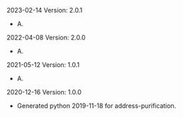 2023-02-14 Version: 2.0.1
- A.

2022-04-08 Version: 2.0.0
- A.

2021-05-12 Version: 1.0.1
- A.

2020-12-16 Version: 1.0.0
- Generated python 2019-11-18 for address-purification.

